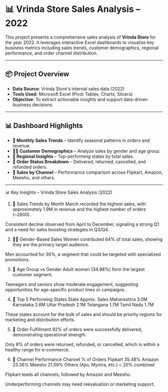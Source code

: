 # 📊 Vrinda Store Sales Analysis – 2022

This project presents a comprehensive sales analysis of **Vrinda Store** for the year 2022. It leverages interactive Excel dashboards to visualize key business metrics including sales trends, customer demographics, regional performance, and order channel distribution.

---

## 📦 Project Overview

- **Data Source**: Vrinda Store's internal sales data (2022)
- **Tools Used**: Microsoft Excel (Pivot Tables, Charts, Slicers)
- **Objective**: To extract actionable insights and support data-driven business decisions.

---

## 📊 Dashboard Highlights

- **📅 Monthly Sales Trends** – Identify seasonal patterns in orders and revenue.
- **🧍‍♀️ Customer Demographics** – Analyze sales by gender and age group.
- **📍 Regional Insights** – Top-performing states by total sales.
- **🚚 Order Status Breakdown** – Delivered, returned, cancelled, and refunded orders.
- **🛒 Sales by Channel** – Performance comparison across Flipkart, Amazon, Meesho, and others.

---
📊 Key Insights – Vrinda Store Sales Analysis (2022)
1. 📅 Sales Trends by Month
March recorded the highest sales, with approximately 1.9M in revenue and the highest number of orders (~2800).

Consistent decline observed from April to December, signaling a strong Q1 and a need for sales boosting strategies in Q3/Q4.

2. 🧍‍♀️ Gender-Based Sales
Women contributed 64% of total sales, showing they are the primary target audience.

Men accounted for 36%, a segment that could be targeted with specialized promotions.

3. 🧒 Age Group vs Gender
Adult women (34.98%) form the largest customer segment.

Teenagers and seniors show moderate engagement, suggesting opportunities for age-specific product lines or campaigns.

4. 📍 Top 5 Performing States
State	Approx. Sales
Maharashtra	3.0M
Karnataka	2.6M
Uttar Pradesh	2.1M
Telangana	1.7M
Tamil Nadu	1.7M

These states account for the bulk of sales and should be priority regions for marketing and distribution efforts.

5. 🚚 Order Fulfillment
92% of orders were successfully delivered, demonstrating operational strength.

Only 8% of orders were returned, refunded, or cancelled, which is within a healthy range for e-commerce.

6. 🛒 Channel Performance
Channel	% of Orders
Flipkart	35.48%
Amazon	23.36%
Meesho	21.59%
Others (Ajio, Myntra, etc.)	< 20% combined

Flipkart leads all channels, followed by Amazon and Meesho.

Underperforming channels may need reevaluation or marketing support.


